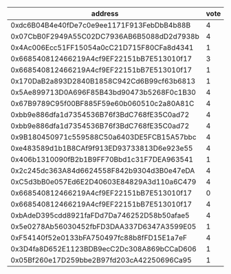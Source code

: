 address|vote|timestamp|signature
---|---|---|---
0xdc6B04B4e40fDe7c0e9ee1171F913FebDbB4b88B|4|1604412168|0xd27784d9ae960563fe2ce7efe9bb46d7a326cd97be46fba64cd2cb8694ba48476a4be525b3e918538904257d3791bb8705e0f1c92f83f06577f93e5125afc8351c
0x07CbB0F2949A55C02DC7936AB6B5088dD2d7938b|4|1604412258|0xee10c8e4729f43f4fa54e9b0b8e85308f2c7ee0b6cfc3c4c0618563f97a98fae401edd79c844c3429348210ac717f7b5ef4b7796ab9c564f0a1ccce3e9f2d0d61b
0x4Ac006Ecc51FF15054a0cC21D715F80CFa8d4341|1|1604412680|0x917a5623d9d1cb7653f3275a711d591cf9c4c90ec198230d5288175b2cc58782127c9e6ba61848b3a8d453d6254d8168f621eb70b54723a1bed075061aeda6151c
0x668540812466219A4cf9EF22151bB7E513010f17|3|1604412746|0x49b454e9ca3c2a51ea05d60bcfc7813da8eda2adbfdc7045e8bafb0a71743d45196bd0d84781eaba443d0c40d9bf348f9e73fe45f87433106657032ed315faeb1c
0x668540812466219A4cf9EF22151bB7E513010f17|1|1604412855|0xae21dc9317cad85ea693f8d5939a3eff9f31ea476709c32ac79cf5ca4c2029374afa43045fbeeff69da05f8dfd36cc1f43f58a573c19a5727739bd59cec2ff211c
0x170DaB2a893D2840B1858C942Cd6B99cf63b6813|1|1604413264|0x6b1a44f1e35db83aef5d04805199bae65ec46c2f3c5be03501cd739958ca2b781e2ce6a4a11600a530dbc5529a37f81df4b0d75200fcf0c06591a42d9a4c6be41c
0x5Ae899713D0A696F85B43bd90473b5268F0c1B30|4|1604415101|0x9ce9dfdfe542f7b6795353c587169c6edbbafbb867082cf0b950165034f480664f9fb09eee2291dec1f725dd3b89aa48577ce4a1afefc08bef2b4551b467058b1c
0x67B9789C95f00BF885F59e60b060510c2a80A81C|4|1604416394|0x02a2bc23e5d09980e6406130c51a491d724bae54ca3b84c2a548301005436066199c6a0edd00c9cfd361b9ad45a0c1c53d4953d0cff2056319290a634a38a4f21c
0xbb9e886dfa1d7354536B76f3BdC768fE35C0ad72|4|1604418151|0x241c38faf5bea942df405694d5bf1441170fdda345ba359a95232630277570ab347726fc773fff91a4ab354e828433a49a5e4922e50ef46ee55007e0e617d7c41c
0xbb9e886dfa1d7354536B76f3BdC768fE35C0ad72|4|1604418224|0x153d8c3d674cca3601fb33389ffccba5e0fb51511001f3e92a6c56a5404944dd28bcff9ca2d61060521a79dc583444d440b324f5eb0977e69904390624570a8d1b
0x9B180450971c559588C50a6403DE5FCB15A57bbc|4|1604418933|0x04c0c977c692d77a20b634843d44b5eb3bfe537a8f7c24afdbd2751fa2ea1fa139c5004763f70a0024bdb101886c5d304320559a77a35457e3ea6ff470e9c4a11b
0xe483589d1b1B8CAf9f913ED93733813D6e923e55|4|1604422557|0xef15c650302f7906089b49bf72cf00374dbaedceed6023fab0c1d4b38e57692274511276546b0eabf249b1e64984cf957c3cd743623adb8090d1e0be938d53d31c
0x406b1310090fB2b1B9FF70Bbd1c31F7DEA963541|1|1604429335|0x034ae3d6b45137bc533746fc5c085f52efd3566a52acf48448da7b8ad26f9b5f0e502a5fd400319336625040ec037b12d40b42e8ef2b481badab4e8032b8b6541c
0x2c245dc363A84d6624558F842b9304d3B0e47eDA|4|1604443699|0xecc0758ff6f426729b59ff2580f80a50da35e44d36e60d325ea919f719db33366238d48065f3503eb9ecf8f123f15288aa036b665f61be266edf70792ab248c91b
0xC5d3bB0e057Ed6E2D40603E84829A3d110a6C479|4|1604447444|0x472e58330ade558f304e9f63da9869b078150dfca195ab98f5b13fadf932dcb645e598f33a682a0198019e0953bf21f5190fb8a4af17b03854dbae325a46f1241c
0x668540812466219A4cf9EF22151bB7E513010f17|0|1604460548|0x7fca4f9a29b9eb5c328454648aec29cb2688ff398af5b8934ec3506afadbde5630e06259484ad85d50b6dcd163f6c21e02bc0dc6a48d272b7e1fb340bdc9203e1b
0x668540812466219A4cf9EF22151bB7E513010f17|4|1604460920|0x82e94f66e2b4238081e783e55b482df9e0616ea2073d467c7c6fd839aa3b05377e0a4a462b2f6c96325d28a749b56d8a6a7e0acb924406cd2f87d4da0b4add2e1b
0xbAdeD395cdd8921faFDd7Da746252D58b50afae5|4|1604463114|0x1c557901a056c0b860983239ea55d515e81942147260ae1f0ca8eb0905c0d05a60c469ad9dd24d1d9c8fbc76a4c139d5f655b49fe2f99b9180e1b65023bd118d1b
0x5e0278Ab56030452fbFD3DAA337D6347A3599E05|1|1604467763|0xa6a42b50af0d0389a05c5ad6a9823856267fd822d996f45be8729bd6f7c6d32c65931713e48b055b22bfea3a2d8c48ea6dba1dff93e99018862a75ef19001a0e1b
0xF54140f52e0133bFA750497fc88b8fFD15E1a7eF|4|1604472795|0xc2b37c30a1f3424e3a12b2aaaf812ac5f583366a243633ac49a7ad651a5453c15ba43752ddd368843616d11e981fd57bb9595656c50fd8c5a777e8cc633398181c
0x3D4fa8D652E1123BDB9ecC2Dc308A869bCCaD606|1|1604474445|0x0ec062939eb8cf89b3cbf1926913c1f1bd0302496b8c6869ce95e06ad4ca00437b5aeb642b38c165136be2d5b6304ef0a19a50e65e9c0b98434fd8f0016dbc651c
0x05Bf260e17D259bbe2B97fd203cA42250696Ca95|1|1604475261|0x3a7006527bd1f1ff8d4eba747a09889c4891f12e171da4b895258d7d420e9ccc1807114836f3bf2a0eb07e4a2626bad54e40b051efa1352324e8ac386d613d191b